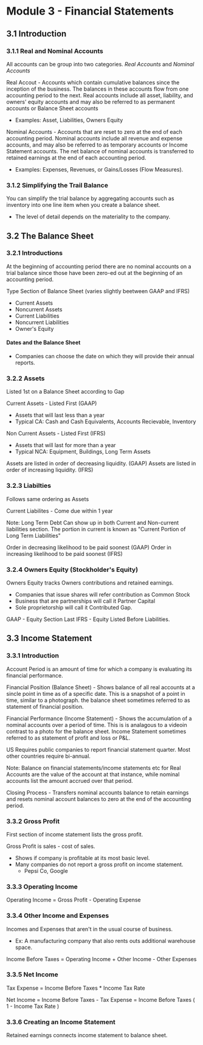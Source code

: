 # Module 3 - Financial Statements 

## 3.1 Introduction
### 3.1.1 Real and Nominal Accounts

All accounts can be group into two categories. _Real Accounts_ and _Nominal Accounts_

Real Accout - Accounts which contain cumulative balances since the inception of the business. The balances in these accounts flow from one accounting period to the next. Real accounts include all asset, liability, and owners' equity accounts and may also be referred to as permanent accounts or Balance Sheet accounts
 + Examples: Asset, Liabilities, Owners Equity


Nominal Accounts - Accounts that are reset to zero at the end of each accounting period. Nominal accounts include all revenue and expense accounts, and may also be referred to as temporary accounts or Income Statement accounts. The net balance of nominal accounts is transferred to retained earnings at the end of each accounting period.
 + Examples: Expenses, Revenues, or Gains/Losses (Flow Measures).


### 3.1.2 Simplifying the Trail Balance 

You can simplify the trial balance by aggregating accounts such as inventory into one line item when you create a balance sheet. 
 + The level of detail depends on the materiality to the company.


## 3.2 The Balance Sheet

### 3.2.1 Introductions

At the beginning of accounting period there are no nominal accounts on a trial balance since those have been zero-ed out at the beginning of an accounting period.

Type Section of Balance Sheet (varies slightly beetween GAAP and IFRS)
 + Current Assets
 + Noncurrent Assets
 + Current Liabilities
 + Noncurrent Liabilities
 + Owner's Equity

#### Dates and the Balance Sheet
 + Companies can choose the date on which they will provide their annual reports.

### 3.2.2 Assets
 Listed 1st on a Balance Sheet according to Gap
 
Current Assets - Listed First (GAAP)
 + Assets that will last less than a year
 + Typical CA: Cash and Cash Equivalents, Accounts Recievable, Inventory

Non Current Assets - Listed First (IFRS)
 + Assets that will last for more than a year
 + Typical NCA: Equipment, Buildings, Long Term Assets

Assets are listed in order of decreasing liquidity. (GAAP)
Assets are listed in order of increasing liquidity. (IFRS)

### 3.2.3 Liabilties

Follows same ordering as Assets 

Current Liabilites - Come due within 1 year

Note: Long Term Debt Can show up in both Current and Non-current liabilities section.  The portion in current is known as "Current Portion of Long Term Liabilities"

Order in decreasing likelihood to be paid soonest  (GAAP)
Order in increasing likelihood to be paid soonest (IFRS)

### 3.2.4 Owners Equity (Stockholder's Equity) 
Owners Equity tracks Owners contributions and retained earnings.
 + Companies that issue shares will refer contribution as Common Stock
 + Business that are partnerships will call it Partner Capital
 + Sole proprietorship will call it Contributed Gap.

GAAP - Equity Section Last
IFRS - Equity Listed Before Liabilities.

## 3.3 Income Statement
### 3.3.1 Introduction

Account Period is an amount of time for which a company is evaluating its financial performance.

Financial Position (Balance Sheet) - Shows balance of all real accounts at a sincle point in time as of a specific date.  This is a snapshot of a point in time, similar to a photograph.  the balance sheet sometimes referred to as statement of financial position.

Financial Performance (Income Statement) - Shows the accumulation of a nominal accounts over a period of time.  This is is analagous to a videoin contrast to a photo for the balance sheet. Income Statement sometimes referred to as statement of profit and loss or P&L.

US Requires public companies to report financial statement quarter. Most other countries require bi-annual.

Note: Balance on financial statements/income statements etc for Real Accounts are the value of the account at that instance, while nominal accounts list the amount accrued over that period.

Closing Process - Transfers nominal accounts balance to retain earnings and resets nominal account balances to zero at the end of the accounting period.

### 3.3.2 Gross Profit

First section of income statement lists the gross profit.

Gross Profit is sales - cost of sales.
 + Shows if company is profitable at its most basic level.
 + Many companies do not report a gross profit on income statement.
    + Pepsi Co, Google

### 3.3.3 Operating Income

Operating Income = Gross Profit - Operating Expense

### 3.3.4 Other Income and Expenses

Incomes and Expenses that aren't in the usual course of business.
  + Ex: A manufacturing company that also rents outs additional warehouse space.

Income Before Taxes = Operating Income + Other Income - Other Expenses

### 3.3.5 Net Income 

Tax Expense = Income Before Taxes * Income Tax Rate

Net Income = Income Before Taxes - Tax Expense = Income Before Taxes ( 1 - Income Tax Rate )

### 3.3.6 Creating an Income Statement

Retained earnings connects income statement to balance sheet.
